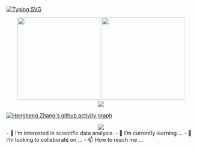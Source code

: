 [![Typing SVG](https://readme-typing-svg.herokuapp.com?font=Fira+Code&weight=600&size=40&pause=1000&color=1800F7&width=1000&height=100&lines=I+am+hengheng%EF%BC%8C+welcome+to+my+github...+)](https://git.io/typing-svg)
<div align="center">
<span>  </span>
<img height="220px" src="https://github-readme-stats.vercel.app/api?username=henghengniceman" /><span>  </span><img height="220px" src="https://github-readme-stats.vercel.app/api/top-langs/?username=henghengniceman&layout=compact&langs_count=8" />
<span>  </span>
</div>

<div align="center">
    <img  src="https://github-readme-streak-stats.herokuapp.com/?user=henghengniceman" />
</div>

[![Hengheng Zhang's github activity graph](https://github-readme-activity-graph.cyclic.app/graph?username=Ashutosh00710)](https://github.com/ashutosh00710/github-readme-activity-graph)


<div align="center">
    <img src="https://activity-graph.herokuapp.com/graph?username=henghengniceman&theme=minimal" />
</div>
- 👀 I’m interested in scientific data analysis. 
- 🌱 I’m currently learning ...
- 💞️ I’m looking to collaborate on ...
- 📫 How to reach me ...

<!---
Henghengniceman/Henghengniceman is a ✨ special ✨ repository because its `README.md` (this file) appears on your GitHub profile.
You can click the Preview link to take a look at your changes.
--->


